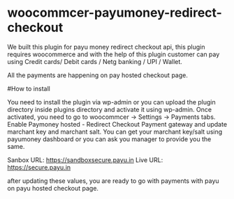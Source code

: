 # woocommcer-payumoney-redirect-checkout

We built this plugin for payu money redirect checkout api, 
this plugin requires woocommerce and with the help of this plugin customer can pay using 
Credit cards/ Debit cards / Netg banking / UPI / Wallet. 

All the payments are happening on pay hosted checkout page.

#How to install

You need to install the plugin via wp-admin or you can upload the plugin directory inside plugins directory and activate it using wp-admin. 
Once activated, you need to go to woocommcer -> Settings -> Payments tabs.
Enable Paymoney hosted - Redirect Checkout Payment gateway and update marchant key and marchant salt. You can get your marchant key/salt using payumoney dashboard 
or you can ask you manager to provide you the same.

Sanbox URL: https://sandboxsecure.payu.in
Live URL: https://secure.payu.in

after updating these values, you are ready to go with payments with payu on payu hosted checkout page.
